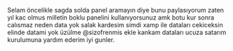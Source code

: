 Selam öncelikle sagda solda panel aramayın diye bunu paylasıyorum zaten yıl kac olmus milletin boklu panelini kullanıyorsunuz amk 
botu kur sonra calısmaz neden data yok salak kardesim simdi xamp ile dataları cekiceksin elinde datami yok üzülme
@sizofrenmis ekle kankam dataları ucuza satarım kurulumuna yardım ederim iyi gunler.
